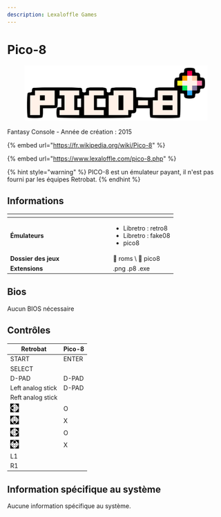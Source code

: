 ```yaml
---
description: Lexaloffle Games
---
```


# Pico-8

<div align="left">

<figure><img src="https://raw.githubusercontent.com/fabricecaruso/es-theme-carbon/52ff37c9e265587d006945a2ba695b5a962b3a3d/art/logos/pico8.svg" alt=""><figcaption></figcaption></figure>

</div>

Fantasy Console - Année de création : 2015

{% embed url="https://fr.wikipedia.org/wiki/Pico-8" %}

{% embed url="https://www.lexaloffle.com/pico-8.php" %}

{% hint style="warning" %}
PICO-8 est un émulateur payant, il n'est pas fourni par les équipes Retrobat.
{% endhint %}

## Informations

<table data-header-hidden><thead><tr><th width="224"></th><th></th></tr></thead><tbody><tr><td><strong>Émulateurs</strong></td><td><ul><li>Libretro : retro8</li><li>Libretro : fake08</li><li>pico8</li></ul></td></tr><tr><td><strong>Dossier des jeux</strong></td><td><span data-gb-custom-inline data-tag="emoji" data-code="1f4c2">📂</span> roms \ <span data-gb-custom-inline data-tag="emoji" data-code="1f4c2">📂</span> pico8</td></tr><tr><td><strong>Extensions</strong></td><td>.png .p8 .exe</td></tr></tbody></table>

## Bios

Aucun BIOS nécessaire

## Contrôles

| Retrobat                                       | Pico-8 |
| ---------------------------------------------- | ------ |
| START                                          | ENTER  |
| SELECT                                         |        |
| D-PAD                                          | D-PAD  |
| Left analog stick                              | D-PAD  |
| Reft analog stick                              |        |
| ![](<../../../.gitbook/assets/image (33).png>) | O      |
| ![](<../../../.gitbook/assets/image (20).png>) | X      |
| ![](<../../../.gitbook/assets/image (7).png>)  | O      |
| ![](<../../../.gitbook/assets/image (35).png>) | X      |
| L1                                             |        |
| R1                                             |        |

## Information spécifique au système

Aucune information spécifique au système.
